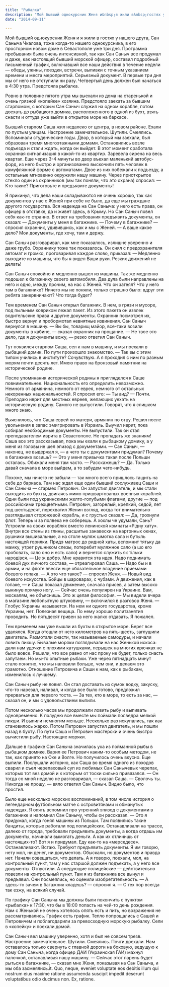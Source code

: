 ```yaml
---
title: "Рыбалка"
description: "Мой бывший однокурсник Женя и&nbsp;я жили в&nbsp;гостях у&nbsp;нашего друга, Сан Саныча Чкалова, тоже когда-то нашего однокурсника, в&nbsp;его просторном новом доме в&nbsp;Севастополе уже три дня. Программа пребывания была очень интенсивной, так как Сан Саныч все продумал и&nbsp;даже, как настоящий бывший морской офицер, составил подробный письменный график, включавший все наши действия в&nbsp;течение недели&nbsp;&mdash; обеды, ужины, поездки, встречи, выпивки с&nbsp;точным указанием времени и&nbsp;места мероприятий. Серьезный документ. В&nbsp;первые три дня мы от&nbsp;него не&nbsp;отступили ни&nbsp;разу. Четвертый день должен был начаться в&nbsp;4:30&nbsp;утра. Предстояла рыбалка"
date: "2014-09-11"

---
```


Мой бывший однокурсник Женя и я жили в гостях у нашего друга, Сан Саныча Чкалова, тоже когда-то нашего однокурсника, в его просторном новом доме в Севастополе уже три дня. Программа пребывания была очень интенсивной, так как Сан Саныч все продумал и даже, как настоящий бывший морской офицер, составил подробный письменный график, включавший все наши действия в течение недели — обеды, ужины, поездки, встречи, выпивки с точным указанием времени и места мероприятий. Серьезный документ. В первые три дня мы от него не отступили ни разу. Четвертый день должен был начаться в 4:30 утра. Предстояла рыбалка.

Ровно в половине пятого утра мы выехали из дома на старенькой и очень грязной «копейке» хозяина. Предстояло заехать за бывшим старпомом, с которым Сан Саныч служил на одном корабле, потом доехать до рыбацкого домика, расположенного в одной из бухт, взять снасти и оттуда уже выйти в открытое море на баркасе.

Бывший старпом Саша жил недалеко от центра, в новом районе. Ехали по пустым улицам. Настроение замечательное. Шутили. Смеялись. Вспоминали студенческие годы. Двор, в который мы заехали, был образован тремя многоэтажными домами. Остановились возле подъезда и стали ждать, когда он выйдет. В этот момент сработала охранная сигнализация в какой-то из квартир. Заревела сирена на весь квартал. Еще через 3-4 минуты во двор въехал маленький автобус- форд, из него быстро и организованно выскочили пять человек в камуфляжной форме с автоматами. Двое из них побежали к подъезду, а остальные мгновенно окружили нашу машину. Через приоткрытое стекло один из охранников (мы так поняли, что это охрана) спросил: 
— Кто такие? Приготовьте и предъявите документы!

Я прикинул, что дела наши складываются не очень хорошо, так как документов у нас с Женей при себе не было, да еще мы граждане другого государства. Вся надежда на Сан Саныча: у него есть права, он офицер в отставке, да и живет здесь, в Крыму. Но Сан Саныч повел себя как-то странно. В ответ на требования предъявить документы, он сказал:
— Документы у меня в багажнике.
— Почему в багажнике? — спросил охранник, удивившись, как и мы с Женей.
— А ваше какое дело? Мои документы, где хочу, там и держу.

Сан Саныч разговаривал, как мне показалось, излишне уверенно и даже грубо. Охраннику тоже так показалось. Он снял с предохранителя автомат и громко, проговаривая каждое слово, приказал:
— Медленно выходите из машины, что бы я видел Ваши руки. Резких движений не делать!

Сан Саныч спокойно и медленно вышел из машины. Так же медленно подошел к багажнику своего автомобиля. Два дула были направлены на него и одно, между прочим, на нас с Женей. Что он затеял? Что у него там в багажнике? Ничего мы не поняли, только страшно было: вдруг эти ребята занервничают? Что тогда будет?

Тем временем Сан Саныч открыл багажник. В нем, в грязи и мусоре, под пыльным ковриком лежал пакет. Из этого пакета он извлек водительские права и другие документы. Охранник посмотрел их, быстро вернул и пробормотал невнятные извинения. Сан Саныч вернулся в машину. 
— Вы бы, товарищ майор, все-таки возили документы в кабине, — сказал охранник на прощание.
— Не твое это дело, где я документы вожу, — резко ответил Сан Саныч.

Тут появился старпом Саша, сел к нам в машину, и мы поехали в рыбацкий домик. По пути произошло знакомство. 
— Так вы с этим типом учились в институте? Сочувствую. А я проходил с ним по разным морям почти десять лет. Имею право на бронзовый памятник на исторической родине.

После упоминания исторической родины я пригляделся к Саше повнимательнее. Национальность его определить невозможно. Немного от армянина, немного от еврея, немного от остальных некоренных национальностей. Я спросил его:
— Ты аид?
— Почти. Преподаю иврит для местных евреев, желающих уехать на историческую родину. Самого не выпустили. Говорят, что я слишком много знаю.

Выяснилось, что Саша еврей по матери, армянин по отцу. Решил после увольнения в запас эмигрировать в Израиль. Выучил иврит, пока собирал необходимые документы. Не выпустили. Так он стал преподавателем иврита в Севастополе. Не пропадать же знаниям! Саша все это рассказывал, пока мы ехали к рыбацкому домику, а у меня из головы не шел эпизод с документами.
— Сан Саныч, — наконец, не выдержал я, — а чего ты с документами придумал? Почему в багажнике возишь?
— Это у меня привычка такая после Польши осталась. Обижали меня там часто.
— Расскажешь?
— Да. Только давай сначала в море выйдем, а то забудем чего-нибудь.

Похоже, мы ничего не забыли — так много всего пришлось тащить на себе до баркаса. Там нас ждал еще один бывший сослуживец Саши и Сан Саныча — стармех Петрович. Он запустил двигатель, и мы стали выходить из бухты, двигаясь мимо пришвартованых военных кораблей. Одни были под украинскими желто-голубыми флагами, другие — под российскими трехцветными. Петрович, загорелый, крепкий, седой, лет под шестьдесят, перехватил Женин взгляд, когда тот внимательно разглядывал сторожевой корабль, и с грустью сказал:
— Да, грохнули флот. Теперь и за полвека не соберешь. А хохлы че удумали, Сань? Устроили на своих кораблях вместо ленинской комнаты «Рiдну хату». Внутри все стены из глины, расшитые занавески на картонных окнах, рушники вышивальные, а на столе муляж шмотка сала и бутыль настоящей горилки. Придэ матрос до ридной хаты, вспомнит тятьку да мамку, утрет рушником слезы, потеребит муляжное сало (а шо его пробовать, сало оно и есть сало) и вернется служить як тiльки народiвся.
— Це ж добрэ. Мне нравится эта идея. Надо поднимать боевой дух личного состава, — отреагировал Саша. — Надо бы и в армии, и на флоте ввести еще обязательное владение приемами боевого гопака. 
— А это что такое? — спросил Женя.
— Новый вид боевого искусства. Бойцы в шароварах, с чубами. А движения, как в гопаке, — и Саша показал движение, сначала присев, а затем высоко выкинув прямую ногу. — Сейчас очень популярен на Украине. Вам, москалям, не объяснишь. Это ж целая философия. 
— Мы видели вчера в магазине любопытную штуковину, — включился в разговор Женя. — Глобус Украины называется. На нем ни одного государства, кроме Украины, нет. Полезная вещица. По нему хорошо политзанятия проводить. Но пятьдесят гривен за него жалко отдавать. Я пожалел.

Тем временем мы уже вышли из бухты в открытое море. Берег все удалялся. Когда отошли от него километров на пять-шесть, заглушили двигатель. Размотали снасти, так называемые самодуры, и начали ловить пикшу. Бывалые моряки поглядывали на нас Женькой искоса: дали нам удочки с плохими катушками, перышек на многих крючках не было вовсе. Решили, что все равно от нас проку не будет, только снасть запутаем. Но мы-то опытные рыбаки. Уже через пятнадцать минут стало понятно, что мы наловили больше, чем они, и делаем это грамотно. Отношение Петровича и Саши к нам, как к рыбакам, изменилось к лучшему.

Сан Саныч рыбу не ловил. Он стал доставать из сумок водку, закуску, что-то нарезал, наливал, и когда все было готово, предложил прерваться для первого тоста.
— За тех, кто в море, то есть за нас, — сказал он, и мы с удовольствием выпили.

Потом несколько часов мы продолжали ловить рыбу и выпивать одновременно. К полудню все вместе мы поймали полведра мелкой пикши. И выпили немногим меньше. Несколько раз искупались, так как становилось жарко. Потом Петрович запустил двигатель, и мы пошли назад в бухту. По пути Саша и Петрович мастерски и очень быстро вычистили рыбу. Настоящие моряки.

Дальше в графике Сан Саныча значилась уха из пойманной рыбы в рыбацком домике. Варил ее Петрович каким-то особым методом, не так, как принято на Оке и Волге. Но получилось очень вкусно. Еще выпили. Послушали историю, как Саша во время одного из походов сварил и съел черепаховый суп из любимых Сан Санычевых черепах, которых тот вез домой и к которым от тоски сильно привязался. 
— Он тогда со мной неделю не разговаривал, — сказал Саша.
— Сволочь ты. Никогда не прощу, — вяло ответил Сан Саныч. Видно было, что простил.

Было еще несколько морских воспоминаний, в том числе история о легендарном футбольном матче с островитянами и обманутых надеждах. Я опять вспомнил про утренний эпизод с документами в багажнике и напомнил Сан Санычу, чтобы он рассказал.
— Это я придумал, когда гонял машины из Польши. Там появились такие бандиты, которые работали под полицейских. Останавливали на трассе, далеко от города, требовали предъявить документы, а когда отдашь им документы, начинали вымогать деньги. А как их отличишь от настоящих-то? Вот я и придумал. Еду как-то на «мерседесе». Останавливают. Встаю. Требуют предъявить документы. Я им говорю, нету мол, ни денег, ни документов. Обыскали, но документов и правда нет. Начали совещаться, что делать. А я говорю, поехали, мол, на контрольный пункт, там у нас старшой должен подъехать, а у него все документы. Отпустили. А следующие полицейские — действительно повезли на контрольный пункт. Там я из багажника все вынул и предъявил. Они посмеялись, но оценили изобретательность.
— А здесь-то зачем в багажник кладешь? — спросил я.
— С тех пор всегда так езжу, на всякий случай.

По графику Сан Саныча мы должны были покончить с пунктом «рыбалка» к 17:30, что бы в 18:00 попасть на чей-то день рождения. Нам с Женькой не очень хотелось опять есть и пить, но возражения не рассматривались. График есть график. Тепло попрощались с Сашей и Петровичем и поблагодарили за превосходную морскую рыбалку. Сели в «копейку» и поехали домой.

Сан Саныч вел машину уверенно, хотя и был не совсем трезв. Настроение замечательное. Шутили. Смеялись. Почти доехали. Нам оставалось только свернуть с главной дороги на боковую, ведущую к дому Сан Саныча, когда офицер ДАИ (Украинская ГАИ) махнул палочкой, останавливая нашу машину. 
— Сейчас этот парень будет рыться в багажнике, — сказал мне Женя, показывая на Сан Саныча, и мы оба засмеялись.it. Quo, neque, eveniet voluptate eos debitis illum qui nostrum eius maxime ratione assumenda suscipit impedit deserunt voluptatibus odio ducimus non. Ex, ratione.

